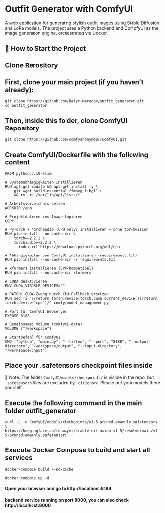 # Outfit Generator with ComfyUI

A web application for generating stylish outfit images using Stable Diffusion ans LoRa models.
The project uses a Python backend and CompfyUi as the image generation engine, orchestrated vie Docker.

## 🚀 How to Start the Project

## Clone Rerository

## First, clone your main project (if you haven’t already):

```shell
git clone https://github.com/Batyr-Meredov/outfit_generator.git
cd outfit_generator
```

## Then, inside this folder, clone ComfyUI Repository

```shell
git clone https://github.com/comfyanonymous/ComfyUI.git
```

## Create ComfyUI/Dockerfile with the following content

```shell
FROM python:3.10-slim

# Systemabhängigkeiten installieren
RUN apt-get update && apt-get install -y \
    git wget build-essential ffmpeg libgl1 \
    && rm -rf /var/lib/apt/lists/*

# Arbeitsverzeichnis setzen
WORKDIR /app

# Projektdateien ins Image kopieren
COPY . .

# PyTorch + torchaudio (CPU-only) installieren – ohne torchvision
RUN pip install --no-cache-dir \
    torch==2.2.2 \
    torchaudio==2.2.2 \
    --index-url https://download.pytorch.org/whl/cpu

# Abhängigkeiten von ComfyUI installieren (requirements.txt)
RUN pip install --no-cache-dir -r requirements.txt

# xformers installieren (CPU-kompatibel)
RUN pip install --no-cache-dir xformers

# CUDA deaktivieren
ENV CUDA_VISIBLE_DEVICES=""

# PATCH: CUDA-Zwang durch CPU-Fallback ersetzen
RUN sed -i 's/return torch.device(torch.cuda.current_device())/return torch.device("cpu")/' comfy/model_management.py

# Port für ComfyUI Webserver
EXPOSE 8188

# Gemeinsames Volume (comfyui-data)
VOLUME ["/workspace"]

# Startbefehl für ComfyUI
CMD ["python", "main.py", "--listen", "--port", "8188", "--output-directory", "/workspace/output", "--input-directory", "/workspace/input"]
```

## Place your .safetensors checkpoint files inside

📁 Note: The folder `ComfyUI/models/checkpoints/` is visible in the repo,
but `.safetensors` files are excluded by `.gitignore`.
Please put your models there yourself.

## Execute the following command in the main folder outfit_generator

```shell
curl -L -o ComfyUI/models/checkpoints/v1-5-pruned-emaonly.safetensors \
https://huggingface.co/runwayml/stable-diffusion-v1-5/resolve/main/v1-5-pruned-emaonly.safetensors
```

## Execute Docker Compose to build and start all services

```shell
docker-compose build --no-cache
```

```shell
docker compose up -d 
```

#### Open your browser and go to http://localhost:8188

#### backend service running on port 8000, you can also check http://localhost:8000